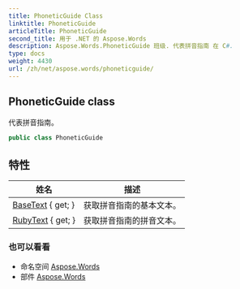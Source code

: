 ```yaml
---
title: PhoneticGuide Class
linktitle: PhoneticGuide
articleTitle: PhoneticGuide
second_title: 用于 .NET 的 Aspose.Words
description: Aspose.Words.PhoneticGuide 班级. 代表拼音指南 在 C#.
type: docs
weight: 4430
url: /zh/net/aspose.words/phoneticguide/
---
```

## PhoneticGuide class

代表拼音指南。

```csharp
public class PhoneticGuide
```

## 特性

| 姓名 | 描述 |
| --- | --- |
| [BaseText](../../aspose.words/phoneticguide/basetext/) { get; } | 获取拼音指南的基本文本。 |
| [RubyText](../../aspose.words/phoneticguide/rubytext/) { get; } | 获取拼音指南的拼音文本。 |

### 也可以看看

* 命名空间 [Aspose.Words](../../aspose.words/)
* 部件 [Aspose.Words](../../)
